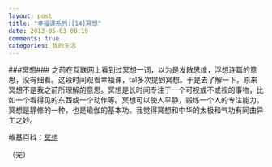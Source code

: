 ```yaml
---
layout: post
title: "幸福课系列:[14]冥想"
date: 2013-05-03 00:19
comments: true
categories: 我的生活
---
```

###冥想###
之前在互联网上看到过冥想一词，以为是发散思维，浮想连篇的意思，没有细看。这段时间观看幸福课，tal多次提到冥想。于是去了解一下，原来冥想不是我之前所理解的意思。冥想是长时间专注于一个可视或不或视的事物，比如一个看得见的东西或一个动作等。冥想可以使人平静，锻炼一个人的专注能力。冥想是静修的一种，也是瑜伽的基本功。我觉得冥想和中华的太极和气功有同曲异工之妙。

维基百科：[冥想](https://zh.wikipedia.org/wiki/%E5%86%A5%E6%83%B3)

（完）
